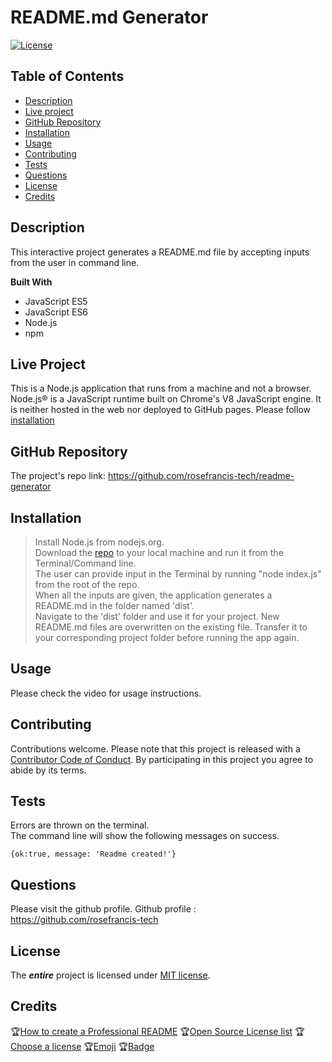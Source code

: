 
# README.md Generator
   
[![License](https://img.shields.io/badge/License-MIT-yellow)](https://choosealicense.com/licenses/mit/) 
    
## Table of Contents
* [Description](#Description)
* [Live project](#Live-project)
* [GitHub Repository](#GitHub-Repository)
* [Installation](#Installation)
* [Usage](#Usage)
* [Contributing](#Contributing)
* [Tests](#Tests)
* [Questions](#Questions)
* [License](#License)
* [Credits](#Credits)

## Description 
This interactive project generates a README.md file by accepting inputs from the user in command line.

**Built With**
* JavaScript ES5  
* JavaScript ES6  
* Node.js  
* npm

## Live Project
This is a Node.js application that runs from a machine and not a browser. Node.js® is a JavaScript runtime built on Chrome's V8 JavaScript engine. It is neither hosted in the web nor deployed to GitHub pages. Please follow [installation](#Installation)

## GitHub Repository
The project's repo link: https://github.com/rosefrancis-tech/readme-generator

## Installation
>   Install Node.js from nodejs.org.  
>   Download the [repo](https://github.com/rosefrancis-tech/readme-generator) to your local machine and run it from the Terminal/Command line.  
>   The user can provide input in the Terminal by running "node index.js" from the root of the repo.  
>   When all the inputs are given, the application generates a README.md in the folder named 'dist'.  
>   Navigate to the 'dist' folder and use it for your project.
>   New README.md files are overwritten on the existing file. Transfer it to your corresponding project folder before running the app again.

## Usage
Please check the video for usage instructions.

## Contributing
Contributions welcome.
Please note that this project is released with a [Contributor Code of Conduct](https://www.contributor-covenant.org/version/2/0/code_of_conduct/ "contributor-covenant.org"). By participating in this project you agree to abide by its terms.

## Tests
Errors are thrown on the terminal.  
The command line will show the following messages on success.  

    {ok:true, message: 'Readme created!'}

## Questions
Please visit the github profile.
Github profile : https://github.com/rosefrancis-tech

## License   
The ***entire*** project is licensed under [MIT license](https://choosealicense.com/licenses/mit/).      
        
## Credits  
:trophy:[How to create a Professional README](./readme-guide.md)
:trophy:[Open Source License list](https://opensource.org/licenses/alphabetical)
:trophy:[Choose a license](https://choosealicense.com/)
:trophy:[Emoji](https://github.com/ikatyang/emoji-cheat-sheet/blob/master/README.md)
:trophy:[Badge](https://img.shields.io)
